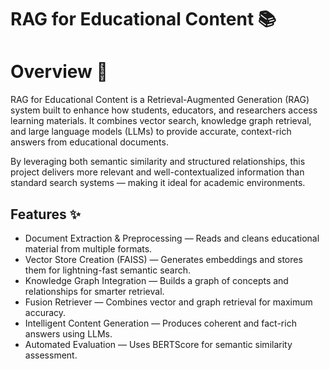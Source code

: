 # RAG for Educational Content 📚
# Overview 📜
RAG for Educational Content is a Retrieval-Augmented Generation (RAG) system built to enhance how students, educators, and researchers access learning materials.
It combines vector search, knowledge graph retrieval, and large language models (LLMs) to provide accurate, context-rich answers from educational documents.

By leveraging both semantic similarity and structured relationships, this project delivers more relevant and well-contextualized information than standard search systems — making it ideal for academic environments.

## Features ✨
- Document Extraction & Preprocessing — Reads and cleans educational material from multiple formats.
- Vector Store Creation (FAISS) — Generates embeddings and stores them for lightning-fast semantic search.
- Knowledge Graph Integration — Builds a graph of concepts and relationships for smarter retrieval.
- Fusion Retriever — Combines vector and graph retrieval for maximum accuracy.
- Intelligent Content Generation — Produces coherent and fact-rich answers using LLMs.
- Automated Evaluation — Uses BERTScore for semantic similarity assessment.
